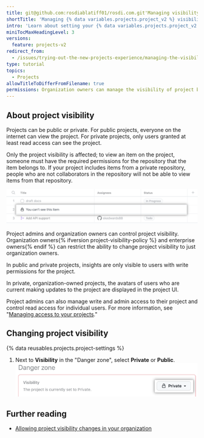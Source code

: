 ```yaml
---
title: git@github.com:rosdiablatiff01/rosdi.com.git'Managing visibility of your {% data variables.projects.projects_v2 %}'
shortTitle: 'Managing {% data variables.projects.project_v2 %} visibility'
intro: 'Learn about setting your {% data variables.projects.project_v2 %} to private or public visibility.'
miniTocMaxHeadingLevel: 3
versions:
  feature: projects-v2
redirect_from:
  - /issues/trying-out-the-new-projects-experience/managing-the-visibility-of-your-projects
type: tutorial
topics:
  - Projects
allowTitleToDifferFromFilename: true
permissions: Organization owners can manage the visibility of project boards in their organization. Organization owners can also allow collaborators with admin permissions to manage project visibility. Visibility of user projects can be managed by the owner of the project and collaborators with admin permissions.
---
```


## About project visibility

Projects can be public or private. For public projects, everyone on the internet can view the project. For private projects, only users granted at least read access can see the project.

Only the project visibility is affected; to view an item on the project, someone must have the required permissions for the repository that the item belongs to. If your project includes items from a private repository, people who are not collaborators in the repository will not be able to view items from that repository.

![Project with hidden item](/assets/images/help/projects/hidden-items.png)

Project admins and organization owners can control project visibility. Organization owners{% ifversion project-visibility-policy %} and enterprise owners{% endif %} can restrict the ability to change project visibility to just organization owners.

In public and private projects, insights are only visible to users with write permissions for the project.

In private, organization-owned projects, the avatars of users who are current making updates to the project are displayed in the project UI.

Project admins can also manage write and admin access to their project and control read access for individual users. For more information, see "[Managing access to your projects](/issues/planning-and-tracking-with-projects/managing-your-project/managing-access-to-your-projects)."

## Changing project visibility

{% data reusables.projects.project-settings %}
1. Next to **Visibility** in the "Danger zone", select **Private** or **Public**.
   ![Screenshot showing the visibility controls](/assets/images/help/projects-v2/visibility.png)

## Further reading

- [Allowing project visibility changes in your organization](/organizations/managing-organization-settings/allowing-project-visibility-changes-in-your-organization)
